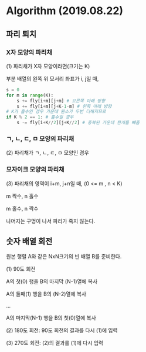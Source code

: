 # Algorithm (2019.08.22)

## 파리 퇴치

### X자 모양의 파리채

(1) 파리채가 X자 모양이라면(크기는 K)

부분 배열의 왼쪽 위 모서리 좌표가 i, j일 때,

```python
s = 0
for m in range(K):
    s += fly[i+m][j+m] # 오른쪽 아래 방향
    s += fly[i+m][j+K-1-m] # 왼쪽 아래 방향
# K가 홀수인 경우 가운데 원소가 두번 더해지므로
if K % 2 == 1: # 홀수일 경우
    s -= fly[i+K//2][j+K//2] # 중복된 가운데 한개를 빼줌
```



### ㄱ, ㄴ, ㄷ, ㅁ 모양의 파리채

(2) 파리채가 ㄱ, ㄴ, ㄷ, ㅁ 모양인 경우



### 모자이크 모양의 파리채

(3) 파리채의 영역이 i+m, j+n일 때, (0 <= m , n < K)

m 짝수, n 홀수

m 홀수, n 짝수

나머지는 구멍이 나서 파리가 죽지 않는다.



## 숫자 배열 회전

원본 행렬 A와 같은 NxN크기의 빈 배열 B를 준비한다.

(1) 90도 회전

A의 첫(0) 행을 B의 마지막 (N-1)열에 복사

A의 둘째(1) 행을 B의 (N-2)열에 복사

...

A의 마지막(N-1) 행을 B의 첫(0)열에 복사

(2) 180도 회전: 90도 회전의 결과를 다시 (1)에 입력

(3) 270도 회전: (2)의 결과를 (1)에 다시 입력

